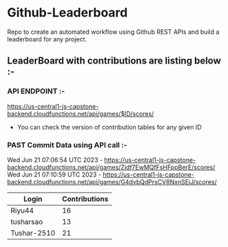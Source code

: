 # Github-Leaderboard
Repo to create an automated workflow using Github REST APIs and build a leaderboard for any project.
## LeaderBoard with contributions are listing below :-
### API ENDPOINT :- 
https://us-central1-js-capstone-backend.cloudfunctions.net/api/games/$ID/scores/
- You can check the version of contribution tables for any given ID
### PAST Commit Data using API call :-

Wed Jun 21 07:06:54 UTC 2023 - https://us-central1-js-capstone-backend.cloudfunctions.net/api/games/Zjdf7EwMQfFsHFppBerE/scores/
Wed Jun 21 07:10:59 UTC 2023 - https://us-central1-js-capstone-backend.cloudfunctions.net/api/games/G4dvbQdPrsCV8NxnSEiJ/scores/
<!--START_TABLE-->
| Login        | Contributions |
| ------------ | ------------- |
| Riyu44 | 16 |
| tusharsao | 13 |
| Tushar-2510 | 21 |
<!--END_TABLE-->
